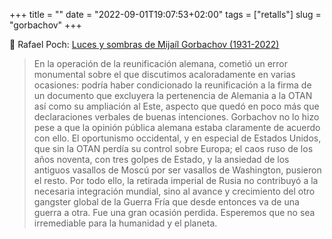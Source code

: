 +++
title = ""
date = "2022-09-01T19:07:53+02:00"
tags = ["retalls"]
slug = "gorbachov"
+++

📎 Rafael Poch: [Luces y sombras de Mijaíl Gorbachov (1931-2022)](https://ctxt.es/es/20220801/Firmas/40610/)

> En la operación de la reunificación alemana, cometió un error monumental sobre el que discutimos acaloradamente en varias ocasiones: podría haber condicionado la reunificación a la firma de un documento que excluyera la pertenencia de Alemania a la OTAN así como su ampliación al Este, aspecto que quedó en poco más que declaraciones verbales de buenas intenciones. Gorbachov no lo hizo pese a que la opinión pública alemana estaba claramente de acuerdo con ello. El oportunismo occidental, y en especial de Estados Unidos, que sin la OTAN perdía su control sobre Europa; el caos ruso de los años noventa, con tres golpes de Estado, y la ansiedad de los antiguos vasallos de Moscú por ser vasallos de Washington, pusieron el resto. Por todo ello, la retirada imperial de Rusia no contribuyó a la necesaria integración mundial, sino al avance y crecimiento del otro gangster global de la Guerra Fría que desde entonces va de una guerra a otra. Fue una gran ocasión perdida. Esperemos que no sea irremediable para la humanidad y el planeta.